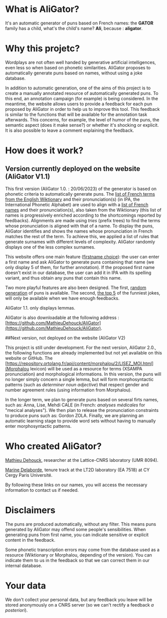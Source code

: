 # What is AliGator?

It's an automatic generator of puns based on French names: the **GATOR** family has a child, what's the child's name? **Ali**, because : **aligator**. 

# Why this projetc?

Wordplays are not often well handed by generative artificial intelligences, even less so when based on phonetic similarities. AliGator proposes to automatically generate puns based on names, without using a joke database. 

In addition to automatic generation, one of the aims of this project is to create a manually annotated resource of automatically generated puns. To this end, an annotation campaign (for example) is being considered. In the meantime, the website allows users to provide a feedback for each pun proposed by AliGator in order to help us to improve this tool. This feedback is similar to the functions that will be available for the annotation task afterwards. This concerns, for example, the level of humor of the puns, the semantic aspect (does it make sense?) or whether it's shocking or explicit. It is also possible to leave a comment explaining the feedback. 

# How does it work?

## Version currently deployed on the website (AliGator V1.1)

This first version (AliGator 1.0. : 20/06/2023) of the generator is based on phonetic criteria to automatically generate puns. The [list of French terms from the English Wiktionary](https://en.wiktionary.org/wiki/Category:French_terms_with_IPA_pronunciation) and their pronunciation(s) (in IPA, the International Phonetic Alphabet) are used to align with a [list of French names](https://en.wiktionary.org/wiki/Category:French_given_names) and their pronunciation(s), also taken from the Wiktionary (this list of names is progressively enriched according to the shortcomings reported by feedbacks). Alignments are made using _tries_ (prefix trees) to find the terms whose pronunciation is aligned with that of a name. To display the puns, AliGator identifies and shows the names whose pronunciation in French matches the rest of the term. To achieve this, we applied a list of rules that generate surnames with different levels of complexity. AliGator randomly displays one of the less complex surnames.

This website offers one main feature ([firstname choice](./prenom.html)): the user can enter a first name and ask AliGator to generate puns containing that name (we only display 5 of them, for further annotation). If the proposed first name doesn't exist in our database, the user can add it in IPA with its spelling variant, and thus obtain any puns that contain this name. 

Two more playful features are also been designed. The first, [random generation](./lea-toire.html)  of puns is available. The second, [the top 5](./top-5.html) of the funniest jokes, will only be available when we have enough feedbacks.

AliGator 1.1. only displays lemmas. 

AliGator is also downloadable at the following address : [https://github.com/MathieuDehouck/AliGator](https://github.com/MathieuDehouck/AliGator).

##Next version, not deployed on the website (AliGator V2)

This project is still under development. For the next version, AliGator 2.0., the following functions are already implemented but not yet available on this website or GitHub. The [https://repository.ortolang.fr/api/content/morphalou/2/LISEZ_MOI.html](Morphalou lexicon) will be used as a resource for terms (XSAMPA pronunciation) and morphological informations. In this version, the puns will no longer simply concern a single lemma, but will form morphosyntactic patterns (such as _determiner_ _noun_ _adjective_) that respect gender and number agreement rules (using information from Morphalou).

In the longer term, we plan to generate puns based on several firts names, such as: Anna, Lise, Mehdi CALE (in French: _analyses médicales_ for "mecical analyses"). We then plan to release the pronunciation constraints to produce puns such as: Gordon ZOLA. Finally, we are planning an automatic learning stage to provide word sets without having to manually enter morphosyntactic patterns.

# Who created AliGator?

[Mathieu Dehouck](https://www.lattice.cnrs.fr/membres/chercheurs-ou-enseignants-chercheurs/mathieu-dehouck/), researcher at the Lattice-CNRS laboratory (UMR 8094).

[Marine Delaborde](https://www.cyu.fr/marine-delaborde), tenure track at the LT2D laboratory (EA 7518) at CY Cergy Paris Université.

By following these links on our names, you will access the necessary information to contact us if needed.

# Disclaimers

The puns are produced automatically, without any filter. This means puns generated by AliGator may offend some people's sensibilities. When generating puns from first name, you can indicate sensitive or explicit content in the feedback.

Some phonetic transcription errors may come from the database used as a resource (Wiktionary or Morphalou, depending of the version). You can indicate them to us in the feedback so that we can correct them in our internal database.

# Your data

We don't collect your personal data, but any feedback you leave will be stored anonymously on a CNRS server (so we can't rectify a feedback _a posteriori_).
